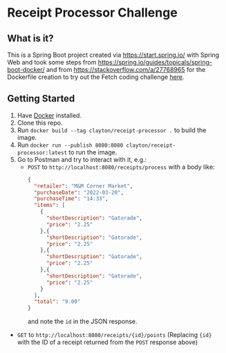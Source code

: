 # Receipt Processor Challenge

## What is it?

This is a Spring Boot project created via <https://start.spring.io/> with Spring Web and took some steps from
<https://spring.io/guides/topicals/spring-boot-docker/> and from <https://stackoverflow.com/a/27768965> for the
Dockerfile creation to try out the Fetch  coding challenge
[here](https://github.com/fetch-rewards/receipt-processor-challenge).

## Getting Started

1. Have [Docker](https://www.docker.com/) installed.
2. Clone this repo.
3. Run `docker build --tag clayton/receipt-processor .` to build the image.
4. Run `docker run --publish 8080:8080 clayton/receipt-processor:latest` to run the image.
5. Go to Postman and try to interact with it, e.g.:
   * `POST` to `http://localhost:8080/receipts/process` with a body like:
      ```json
      {
        "retailer": "M&M Corner Market",
        "purchaseDate": "2022-03-20",
        "purchaseTime": "14:33",
        "items": [
          {
            "shortDescription": "Gatorade",
            "price": "2.25"
          },{
            "shortDescription": "Gatorade",
            "price": "2.25"
          },{
            "shortDescription": "Gatorade",
            "price": "2.25"
          },{
            "shortDescription": "Gatorade",
            "price": "2.25"
          }
        ],
        "total": "9.00"
      }
      ```
     and note the `id` in the JSON response.
  * `GET` to `http://localhost:8080/receipts/{id}/points` (Replacing `{id}` with the ID of a receipt returned from the
    `POST` response above)
